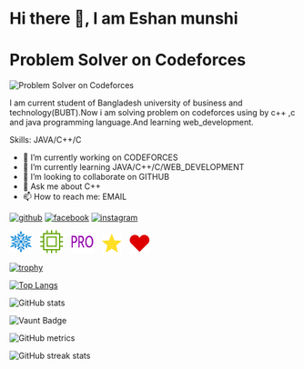 # Hi there 👋, I am Eshan munshi
# Problem Solver on Codeforces
![Problem Solver on Codeforces](https://cdn.pixabay.com/photo/2024/05/21/19/58/code-8779057_1280.jpg)

I am current student of Bangladesh university of business and technology(BUBT).Now i am solving problem on codeforces using by c++ ,c and java programming language.And learning  web_development.

Skills: JAVA/C++/C

- 🔭 I’m currently working on CODEFORCES 
- 🌱 I’m currently learning JAVA/C++/C/WEB_DEVELOPMENT 
- 👯 I’m looking to collaborate on GITHUB 
- 💬 Ask me about C++ 
- 📫 How to reach me: EMAIL 


[<img src='https://cdn.jsdelivr.net/npm/simple-icons@3.0.1/icons/github.svg' alt='github' height='40'>](https://github.com/Eshan70)  [<img src='https://cdn.jsdelivr.net/npm/simple-icons@3.0.1/icons/facebook.svg' alt='facebook' height='40'>](https://www.facebook.com/https://www.facebook.com/mdeshan.munshi?mibextid=ZbWKwL)  [<img src='https://cdn.jsdelivr.net/npm/simple-icons@3.0.1/icons/instagram.svg' alt='instagram' height='40'>](https://www.instagram.com/https://l.facebook.com/l.php?u=https%3A%2F%2Fwww.instagram.com%2FEshan%2520Munshi%3Ffbclid%3DIwZXh0bgNhZW0CMTAAAR3aogCQJHhYbmiKktkilujrzzk3q9FgtAn2cAIFT0OS2Bg-c9EzGNWWSqY_aem_JbJ-kNTOHQg1zUlGlGmvrA&h=AT05OU_0X3wR3hDO1wDYJWLRQi7XN5QaKADdnPTaFnnmGsPM0TjRDeckp-CR8AcTLjLZZnltjEhQup3fZAo4B_o9stO03yf8YKHXPDHcvB8YMTcN0nPT0M092rybPE4bXLb9/)  

<a href='https://archiveprogram.github.com/'><img src='https://raw.githubusercontent.com/acervenky/animated-github-badges/master/assets/acbadge.gif' width='40' height='40'></a> <a href='https://docs.github.com/en/developers'><img src='https://raw.githubusercontent.com/acervenky/animated-github-badges/master/assets/devbadge.gif' width='40' height='40'></a> <a href='https://github.com/pricing'><img src='https://raw.githubusercontent.com/acervenky/animated-github-badges/master/assets/pro.gif' width='40' height='40'></a> <a href='https://stars.github.com/'><img src='https://raw.githubusercontent.com/acervenky/animated-github-badges/master/assets/starbadge.gif' width='35' height='35'></a> <a href='https://docs.github.com/en/github/supporting-the-open-source-community-with-github-sponsors'><img src='https://raw.githubusercontent.com/acervenky/animated-github-badges/master/assets/sponsorbadge.gif' width='35' height='35'></a> 

[![trophy](https://github-profile-trophy.vercel.app/?username=Eshan70)](https://github.com/ryo-ma/github-profile-trophy)

[![Top Langs](https://github-readme-stats.vercel.app/api/top-langs/?username=Eshan70)](https://github.com/anuraghazra/github-readme-stats)

![GitHub stats](https://github-readme-stats.vercel.app/api?username=Eshan70&show_icons=true&count_private=true)  

![Vaunt Badge](https://api.vaunt.dev/v1/github/entities/Eshan70/contributions?format=svg&private=true)  

![GitHub metrics](https://metrics.lecoq.io/Eshan70)  

![GitHub streak stats](https://streak-stats.demolab.com/?user=Eshan70)  

